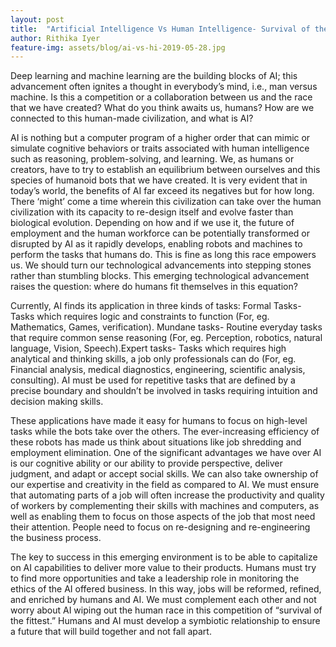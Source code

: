 ```yaml
---
layout: post
title:  "Artificial Intelligence Vs Human Intelligence- Survival of the Fittest"
author: Rithika Iyer
feature-img: assets/blog/ai-vs-hi-2019-05-28.jpg
---
```


Deep learning and machine learning are the building blocks of AI; this advancement often ignites a thought in everybody’s mind, i.e., man versus machine. Is this a competition or a collaboration between us and the race that we have created? What do you think awaits us, humans? How are we connected to this human-made civilization, and what is AI?

AI is nothing but a computer program of a higher order that can mimic or simulate cognitive behaviors or traits associated with human intelligence such as reasoning, problem-solving, and learning. We, as humans or creators, have to try to establish an equilibrium between ourselves and this species of humanoid bots that we have created. It is very evident that in today’s world, the benefits of AI far exceed its negatives but for how long. There ‘might’ come a time wherein this civilization can take over the human civilization with its capacity to re-design itself and evolve faster than biological evolution. Depending on how and if we use it, the future of employment and the human workforce can be potentially transformed or disrupted by AI as it rapidly develops, enabling robots and machines to perform the tasks that humans do. This is fine as long this race empowers us. We should turn our technological advancements into stepping stones rather than stumbling blocks. This emerging technological advancement raises the question: where do humans fit themselves in this equation?

Currently, AI finds its application in three kinds of tasks: Formal Tasks- Tasks which requires logic and constraints to function (For, eg. Mathematics, Games, verification). Mundane tasks- Routine everyday tasks that require common sense reasoning (For, eg. Perception, robotics, natural language, Vision, Speech).Expert tasks- Tasks which requires high analytical and thinking skills, a job only professionals can do (For, eg. Financial analysis, medical diagnostics, engineering, scientific analysis, consulting). AI must be used for repetitive tasks that are defined by a precise boundary and shouldn’t be involved in tasks requiring intuition and decision making skills.

These applications have made it easy for humans to focus on high-level tasks while the bots take over the others. The ever-increasing efficiency of these robots has made us think about situations like job shredding and employment elimination. One of the significant advantages we have over AI is our cognitive ability or our ability to provide perspective, deliver judgment, and adapt or accept social skills. We can also take ownership of our expertise and creativity in the field as compared to AI. We must ensure that automating parts of a job will often increase the productivity and quality of workers by complementing their skills with machines and computers, as well as enabling them to focus on those aspects of the job that most need their attention. People need to focus on re-designing and re-engineering the business process.

The key to success in this emerging environment is to be able to capitalize on AI capabilities to deliver more value to their products. Humans must try to find more opportunities and take a leadership role in monitoring the ethics of the AI offered business. In this way, jobs will be reformed, refined, and enriched by humans and AI. We must complement each other and not worry about AI wiping out the human race in this competition of “survival of the fittest.” Humans and AI must develop a symbiotic relationship to ensure a future that will build together and not fall apart.
